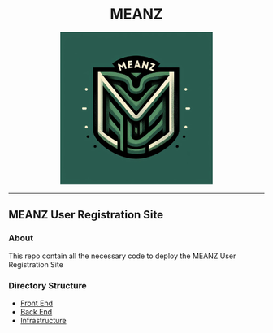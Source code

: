 
<center> <h1>MEANZ</h1><img title="MEANZ" alt="MEANZ" src="frontend/src/assets/MEANZ.jpeg"  width="300" height="300" ></center>

---
## MEANZ User Registration Site 

### About

This repo contain all the necessary code to deploy the MEANZ User Registration Site 

### Directory Structure 

- [Front End](/frontend/README.md)
- [Back End](/backend/README.md)
- [Infrastructure]()

